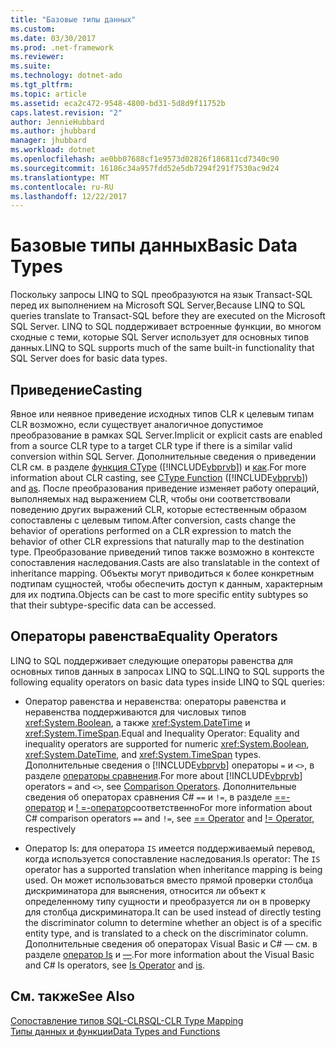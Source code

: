 ```yaml
---
title: "Базовые типы данных"
ms.custom: 
ms.date: 03/30/2017
ms.prod: .net-framework
ms.reviewer: 
ms.suite: 
ms.technology: dotnet-ado
ms.tgt_pltfrm: 
ms.topic: article
ms.assetid: eca2c472-9548-4800-bd31-5d8d9f11752b
caps.latest.revision: "2"
author: JennieHubbard
ms.author: jhubbard
manager: jhubbard
ms.workload: dotnet
ms.openlocfilehash: ae0bb07688cf1e9573d02826f186811cd7340c90
ms.sourcegitcommit: 16186c34a957fdd52e5db7294f291f7530ac9d24
ms.translationtype: MT
ms.contentlocale: ru-RU
ms.lasthandoff: 12/22/2017
---
```

# <a name="basic-data-types"></a><span data-ttu-id="d23e7-102">Базовые типы данных</span><span class="sxs-lookup"><span data-stu-id="d23e7-102">Basic Data Types</span></span>
<span data-ttu-id="d23e7-103">Поскольку запросы LINQ to SQL преобразуются на язык Transact-SQL перед их выполнением на Microsoft SQL Server,</span><span class="sxs-lookup"><span data-stu-id="d23e7-103">Because LINQ to SQL queries translate to Transact-SQL before they are executed on the Microsoft SQL Server.</span></span> <span data-ttu-id="d23e7-104">LINQ to SQL поддерживает встроенные функции, во многом сходные с теми, которые SQL Server использует для основных типов данных.</span><span class="sxs-lookup"><span data-stu-id="d23e7-104">LINQ to SQL supports much of the same built-in functionality that SQL Server does for basic data types.</span></span>  
  
## <a name="casting"></a><span data-ttu-id="d23e7-105">Приведение</span><span class="sxs-lookup"><span data-stu-id="d23e7-105">Casting</span></span>  
 <span data-ttu-id="d23e7-106">Явное или неявное приведение исходных типов CLR к целевым типам CLR возможно, если существует аналогичное допустимое преобразование в рамках SQL Server.</span><span class="sxs-lookup"><span data-stu-id="d23e7-106">Implicit or explicit casts are enabled from a source CLR type to a target CLR type if there is a similar valid conversion within SQL Server.</span></span> <span data-ttu-id="d23e7-107">Дополнительные сведения о приведении CLR см. в разделе [функция CType](~/docs/visual-basic/language-reference/functions/ctype-function.md) ([!INCLUDE[vbprvb](../../../../../../includes/vbprvb-md.md)]) и [как](~/docs/csharp/language-reference/keywords/as.md).</span><span class="sxs-lookup"><span data-stu-id="d23e7-107">For more information about CLR casting, see [CType Function](~/docs/visual-basic/language-reference/functions/ctype-function.md) ([!INCLUDE[vbprvb](../../../../../../includes/vbprvb-md.md)]) and [as](~/docs/csharp/language-reference/keywords/as.md).</span></span> <span data-ttu-id="d23e7-108">После преобразования приведение изменяет работу операций, выполняемых над выражением CLR, чтобы они соответствовали поведению других выражений CLR, которые естественным образом сопоставлены с целевым типом.</span><span class="sxs-lookup"><span data-stu-id="d23e7-108">After conversion, casts change the behavior of operations performed on a CLR expression to match the behavior of other CLR expressions that naturally map to the destination type.</span></span> <span data-ttu-id="d23e7-109">Преобразование приведений типов также возможно в контексте сопоставления наследования.</span><span class="sxs-lookup"><span data-stu-id="d23e7-109">Casts are also translatable in the context of inheritance mapping.</span></span> <span data-ttu-id="d23e7-110">Объекты могут приводиться к более конкретным подтипам сущностей, чтобы обеспечить доступ к данным, характерным для их подтипа.</span><span class="sxs-lookup"><span data-stu-id="d23e7-110">Objects can be cast to more specific entity subtypes so that their subtype-specific data can be accessed.</span></span>  
  
## <a name="equality-operators"></a><span data-ttu-id="d23e7-111">Операторы равенства</span><span class="sxs-lookup"><span data-stu-id="d23e7-111">Equality Operators</span></span>  
 <span data-ttu-id="d23e7-112">LINQ to SQL поддерживает следующие операторы равенства для основных типов данных в запросах LINQ to SQL.</span><span class="sxs-lookup"><span data-stu-id="d23e7-112">LINQ to SQL supports the following equality operators on basic data types inside LINQ to SQL queries:</span></span>  
  
-   <span data-ttu-id="d23e7-113">Оператор равенства и неравенства: операторы равенства и неравенства поддерживаются для числовых типов <xref:System.Boolean>, а также <xref:System.DateTime> и <xref:System.TimeSpan>.</span><span class="sxs-lookup"><span data-stu-id="d23e7-113">Equal and Inequality Operator: Equality and inequality operators are supported for numeric <xref:System.Boolean>, <xref:System.DateTime>, and <xref:System.TimeSpan> types.</span></span> <span data-ttu-id="d23e7-114">Дополнительные сведения о [!INCLUDE[vbprvb](../../../../../../includes/vbprvb-md.md)] операторы `=` и `<>`, в разделе [операторы сравнения](~/docs/visual-basic/language-reference/operators/comparison-operators.md).</span><span class="sxs-lookup"><span data-stu-id="d23e7-114">For more about [!INCLUDE[vbprvb](../../../../../../includes/vbprvb-md.md)] operators `=` and `<>`, see [Comparison Operators](~/docs/visual-basic/language-reference/operators/comparison-operators.md).</span></span> <span data-ttu-id="d23e7-115">Дополнительные сведения об операторах сравнения C# `==` и `!=`, в разделе [==-оператор](~/docs/csharp/language-reference/operators/equality-comparison-operator.md) и [! =-оператор](~/docs/csharp/language-reference/operators/not-equal-operator.md)соответственно</span><span class="sxs-lookup"><span data-stu-id="d23e7-115">For more information about C# comparison operators `==` and `!=`, see [== Operator](~/docs/csharp/language-reference/operators/equality-comparison-operator.md) and [!= Operator](~/docs/csharp/language-reference/operators/not-equal-operator.md), respectively</span></span>  
  
-   <span data-ttu-id="d23e7-116">Оператор Is: для оператора `IS` имеется поддерживаемый перевод, когда используется сопоставление наследования.</span><span class="sxs-lookup"><span data-stu-id="d23e7-116">Is operator: The `IS` operator has a supported translation when inheritance mapping is being used.</span></span> <span data-ttu-id="d23e7-117">Он может использоваться вместо прямой проверки столбца дискриминатора для выяснения, относится ли объект к определенному типу сущности и преобразуется ли он в проверку для столбца дискриминатора.</span><span class="sxs-lookup"><span data-stu-id="d23e7-117">It can be used instead of directly testing the discriminator column to determine whether an object is of a specific entity type, and is translated to a check on the discriminator column.</span></span> <span data-ttu-id="d23e7-118">Дополнительные сведения об операторах Visual Basic и C# — см. в разделе [оператор Is](~/docs/visual-basic/language-reference/operators/is-operator.md) и [—](~/docs/csharp/language-reference/keywords/is.md).</span><span class="sxs-lookup"><span data-stu-id="d23e7-118">For more information about the Visual Basic and C# Is operators, see [Is Operator](~/docs/visual-basic/language-reference/operators/is-operator.md) and [is](~/docs/csharp/language-reference/keywords/is.md).</span></span>  
  
## <a name="see-also"></a><span data-ttu-id="d23e7-119">См. также</span><span class="sxs-lookup"><span data-stu-id="d23e7-119">See Also</span></span>  
 [<span data-ttu-id="d23e7-120">Сопоставление типов SQL-CLR</span><span class="sxs-lookup"><span data-stu-id="d23e7-120">SQL-CLR Type Mapping</span></span>](../../../../../../docs/framework/data/adonet/sql/linq/sql-clr-type-mapping.md)  
 [<span data-ttu-id="d23e7-121">Типы данных и функции</span><span class="sxs-lookup"><span data-stu-id="d23e7-121">Data Types and Functions</span></span>](../../../../../../docs/framework/data/adonet/sql/linq/data-types-and-functions.md)
